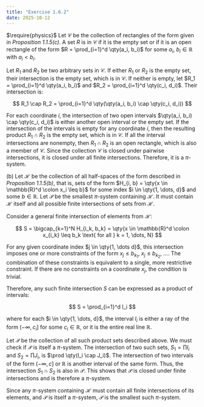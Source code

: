 ```yaml
---
title: "Exercise 1.6.2"
date: 2025-10-12
---
```

$\require{physics}$
Let $\mathcal{C}$ be the collection of rectangles of the form given in *Proposition 1.1.5(c)*. 
A set $R$ is in $\mathcal{C}$ if it is the empty set or if it is an open rectangle of the form $R = \prod_{i=1}^d \qty(a_i, b_i)$ for some $a_i$, $b_i \in \mathbb{R}$ with $a_i < b_i$. 

Let $R_1$ and $R_2$ be two arbitrary sets in $\mathcal{C}$. 
If either $R_1$ or $R_2$ is the empty set, their intersection is the empty set, which is in $\mathcal{C}$. 
If neither is empty, let $R_1 = \prod_{i=1}^d \qty(a_i, b_i)$ and $R_2 = \prod_{i=1}^d \qty(c_i, d_i)$. 
Their intersection is:

$$
  R_1 \cap R_2 = \prod_{i=1}^d \qty(\qty(a_i, b_i) \cap \qty(c_i, d_i))
$$

For each coordinate $i$, the intersection of two open intervals $\qty(a_i, b_i) \cap \qty(c_i, d_i)$ is either another open interval or the empty set. 
If the intersection of the intervals is empty for any coordinate $i$, then the resulting product $R_1 \cap R_2$ is the empty set, which is in $\mathcal{C}$. 
If all the interval intersections are nonempty, then $R_1 \cap R_2$ is an open rectangle, which is also a member of $\mathcal{C}$. 
Since the collection $\mathcal{C}$ is closed under pairwise intersections, it is closed under all finite intersections. 
Therefore, it is a $\pi$-system. 

(b) Let $\mathcal{H}$ be the collection of all half-spaces of the form described in *Proposition 1.1.5(b)*, that is, sets of the form $H_{i, b} = \qty{x \in \mathbb{R}^d \colon x_i \leq b}$ for some index $i \in \qty{1, \dots, d}$ and some $b \in \mathbb{R}$. 
Let $\mathcal{P}$ be the smallest $\pi$-system containing $\mathcal{H}$. 
It must contain $\mathcal{H}$ itself and all possible finite intersections of sets from $\mathcal{H}$. 

Consider a general finite intersection of elements from $\mathcal{H}$:

$$
  S = \bigcap_{k=1}^N H_{i_k, b_k} = \qty{x \in \mathbb{R}^d \colon x_{i_k} \leq b_k \text{ for all } k = 1, \dots, N}
$$

For any given coordinate index $j \in \qty{1, \dots d}$, this intersection imposes one or more constraints of the form $x_j \leq b_{k_1}$, $x_j \leq b_{k_2}$, $\dots$. 
The combination of these constraints is equivalent to a single, more restrictive constraint. 
If there are no constraints on a coordinate $x_j$, the condition is trivial. 

Therefore, any such finite intersection $S$ can be expressed as a product of intervals:

$$
  S = \prod_{i=1}^d I_i
$$

where for each $i \in \qty{1, \dots, d}$, the interval $I_i$ is either a ray of the form $\left(-\infty, c_i \right]$ for some $c_i \in \mathbb{R}$, or it is the entire real line $\mathbb{R}$. 

Let $\mathcal{P}$ be the collection of all such product sets described above.
We must check if $\mathcal{P}$ is itself a $\pi$-system. 
The intersection of two such sets, $S_1 = \prod I_i$ and $S_2 = \prod J_i$, is $\prod \qty(I_i \cap J_i)$. 
The intersection of two intervals of the form $\left(-\infty, c \right]$ or $\mathbb{R}$ is another interval of the same form. 
Thus, the intersection $S_1 \cap S_2$ is also in $\mathcal{P}$. 
This shows that $\mathcal{P}$ is closed under finite intersections and is therefore a $\pi$-system. 

Since any $\pi$-system containing $\mathcal{H}$ must contain all finite intersections of its elements, and $\mathcal{P}$ is itself a $\pi$-system, $\mathcal{P}$ is the smallest such $\pi$-system. 
